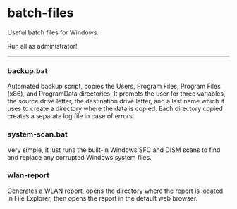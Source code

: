 # batch-files

Useful batch files for Windows.

Run all as administrator!

---

### backup.bat

Automated backup script, copies the Users, Program Files, Program Files (x86), and ProgramData directories. It prompts the user for three variables, the source drive letter, the destination drive letter, and a last name which it uses to create a directory where the data is copied. Each directory copied creates a separate log file in case of errors. 

### system-scan.bat

Very simple, it just runs the built-in Windows SFC and DISM scans to find and replace any corrupted Windows system files.

### wlan-report

Generates a WLAN report, opens the directory where the report is located in File Explorer, then opens the report in the default web browser. 
